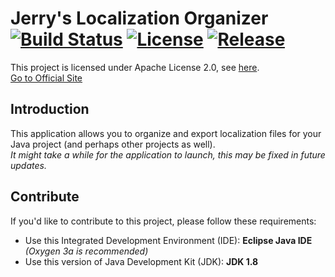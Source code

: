 # Jerry's Localization Organizer [![Build Status](https://travis-ci.org/Jerryzs/localization.svg?branch=master)](https://travis-ci.org/Jerryzs/localization) [![License](https://img.shields.io/github/license/Jerryzs/localization.svg)](https://www.apache.org/licenses/LICENSE-2.0) [![Release](https://img.shields.io/github/release-pre/Jerryzs/localization.svg)](https://github.com/Jerryzs/localization/releases)

This project is licensed under Apache License 2.0, see [here](https://www.apache.org/licenses/LICENSE-2.0). <br>
[Go to Official Site](http://jerry.cc/projects/page.php?Project=Jerry%27s%20Localization%20Organizer)

## Introduction
This application allows you to organize and export localization files for your Java project (and perhaps other projects as well). <br>
*It might take a while for the application to launch, this may be fixed in future updates.*

## Contribute
If you'd like to contribute to this project, please follow these requirements: 
* Use this Integrated Development Environment (IDE): **Eclipse Java IDE** *(Oxygen 3a is recommended)*
* Use this version of Java Development Kit (JDK): **JDK 1.8**

